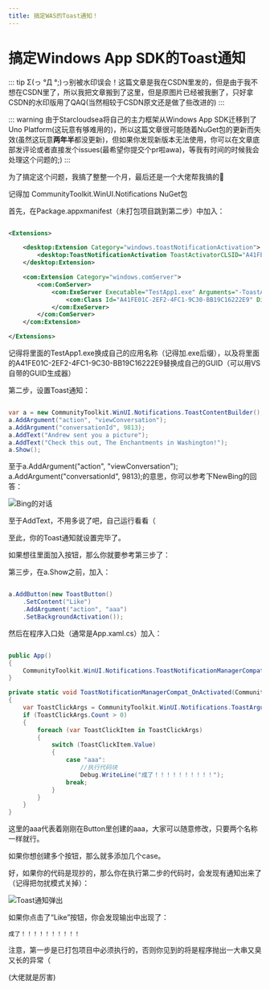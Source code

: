 ```yaml
---
title: 搞定WAS的Toast通知！
---
```


# 搞定Windows App SDK的Toast通知

::: tip
Σ(っ °Д °;)っ别被水印误会！这篇文章是我在CSDN里发的，但是由于我不想在CSDN里了，所以我把文章搬到了这里，但是原图片已经被我删了，只好拿CSDN的水印版用了QAQ(当然相较于CSDN原文还是做了些改进的)
:::

::: warning
由于Starcloudsea将自己的主力框架从Windows App SDK迁移到了Uno Platform(这玩意有够难用的)，所以这篇文章很可能随着NuGet包的更新而失效(虽然这玩意**两年半**都没更新)，但如果你发现新版本无法使用，你可以在文章底部发评论或者直接发个issues(最希望你提交个pr啦awa)，等我有时间的时候我会处理这个问题的;)
:::

为了搞定这个问题，我搞了整整一个月，最后还是一个大佬帮我搞的🥴

记得加 CommunityToolkit.WinUI.Notifications NuGet包

首先，在Package.appxmanifest（未打包项目跳到第二步）中加入：

```XML

<Extensions>

	<desktop:Extension Category="windows.toastNotificationActivation">
		<desktop:ToastNotificationActivation ToastActivatorCLSID="A41FE01C-2EF2-4FC1-9C30-BB19C16222E9" />
	</desktop:Extension>

	<com:Extension Category="windows.comServer">
		<com:ComServer>
			<com:ExeServer Executable="TestApp1.exe" Arguments="-ToastActivated" DisplayName="Toast activator">
				<com:Class Id="A41FE01C-2EF2-4FC1-9C30-BB19C16222E9" DisplayName="Toast activator"/>
			</com:ExeServer>
		</com:ComServer>
	</com:Extension>

</Extensions>

```

记得将里面的TestApp1.exe换成自己的应用名称（记得加.exe后缀），以及将里面的A41FE01C-2EF2-4FC1-9C30-BB19C16222E9替换成自己的GUID（可以用VS自带的GUID生成器）

第二步，设置Toast通知：

```C#

var a = new CommunityToolkit.WinUI.Notifications.ToastContentBuilder();
a.AddArgument("action", "viewConversation");
a.AddArgument("conversationId", 9813);
a.AddText("Andrew sent you a picture");
a.AddText("Check this out, The Enchantments in Washington!");
a.Show();

```

至于a.AddArgument("action", "viewConversation");
a.AddArgument("conversationId", 9813);的意思，你可以参考下NewBing的回答：

![Bing的对话](/docs/Shared/Blogs/Articles/Favorite/WASToast/Bing.png)

至于AddText，不用多说了吧，自己运行看看（

至此，你的Toast通知就设置完毕了。

如果想往里面加入按钮，那么你就要参考第三步了：

第三步，在a.Show之前，加入：

```C#

a.AddButton(new ToastButton()
    .SetContent("Like")
    .AddArgument("action", "aaa")
    .SetBackgroundActivation());

```

然后在程序入口处（通常是App.xaml.cs）加入：

```C#

public App()
{
    CommunityToolkit.WinUI.Notifications.ToastNotificationManagerCompat.OnActivated += ToastNotificationManagerCompat_OnActivated;
}

private static void ToastNotificationManagerCompat_OnActivated(CommunityToolkit.WinUI.Notifications.ToastNotificationActivatedEventArgsCompat e)
{
    var ToastClickArgs = CommunityToolkit.WinUI.Notifications.ToastArguments.Parse(e.Argument);
    if (ToastClickArgs.Count > 0)
    {
        foreach (var ToastClickItem in ToastClickArgs)
        {
            switch (ToastClickItem.Value)
            {
                case "aaa":
                    //执行代码块
                    Debug.WriteLine("成了！！！！！！！！！！");
                break;
            }
        }
    }
}

```

这里的aaa代表着刚刚在Button里创建的aaa，大家可以随意修改，只要两个名称一样就行。

如果你想创建多个按钮，那么就多添加几个case。

好，如果你的代码是现抄的，那么你在执行第二步的代码时，会发现有通知出来了（记得把勿扰模式关掉）：

![Toast通知弹出](/docs/Shared/Blogs/Articles/Favorite/WASToast/Toast.png)

如果你点击了“Like”按钮，你会发现输出中出现了：

`成了！！！！！！！！！！`

注意，第一步是已打包项目中必须执行的，否则你见到的将是程序抛出一大串又臭又长的异常（

(大佬就是厉害)

​
